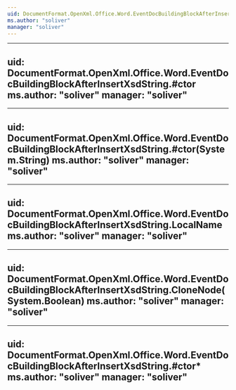 ```yaml
---
uid: DocumentFormat.OpenXml.Office.Word.EventDocBuildingBlockAfterInsertXsdString
ms.author: "soliver"
manager: "soliver"
---
```


---
uid: DocumentFormat.OpenXml.Office.Word.EventDocBuildingBlockAfterInsertXsdString.#ctor
ms.author: "soliver"
manager: "soliver"
---

---
uid: DocumentFormat.OpenXml.Office.Word.EventDocBuildingBlockAfterInsertXsdString.#ctor(System.String)
ms.author: "soliver"
manager: "soliver"
---

---
uid: DocumentFormat.OpenXml.Office.Word.EventDocBuildingBlockAfterInsertXsdString.LocalName
ms.author: "soliver"
manager: "soliver"
---

---
uid: DocumentFormat.OpenXml.Office.Word.EventDocBuildingBlockAfterInsertXsdString.CloneNode(System.Boolean)
ms.author: "soliver"
manager: "soliver"
---

---
uid: DocumentFormat.OpenXml.Office.Word.EventDocBuildingBlockAfterInsertXsdString.#ctor*
ms.author: "soliver"
manager: "soliver"
---
